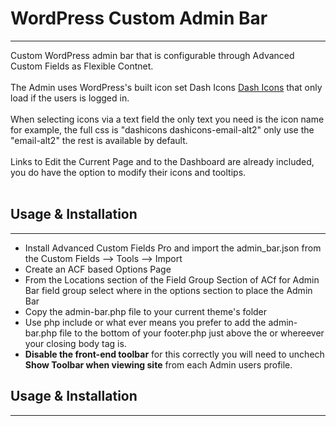 # WordPress Custom Admin Bar
---
Custom WordPress admin bar that is configurable through Advanced Custom Fields as Flexible Contnet.<br /><br />
The Admin uses WordPress's built icon set Dash Icons [Dash Icons](https://developer.wordpress.org/resource/dashicons/) that only load if the users is logged in.<br /><br />
When selecting icons via a text field the only text you need is the icon name for example, the full css is "dashicons dashicons-email-alt2" only use the "email-alt2" the rest is
available by default. <br /><br />
Links to Edit the Current Page and to the Dashboard are already included, you do have the option to modify their icons and tooltips.<br /><br />

## Usage & Installation
---
- Install Advanced Custom Fields Pro and import the admin_bar.json from the Custom Fields --> Tools --> Import
- Create an ACF based Options Page
- From the Locations section of the Field Group Section of ACf for Admin Bar field group select where in the options section to place the Admin Bar
- Copy the admin-bar.php file to your current theme's folder
- Use php include or what ever means you prefer to add the admin-bar.php file to the bottom of your footer.php just above the </body> or whereever your closing body tag is.
- **Disable the front-end toolbar** for this correctly you will need to unchech **Show Toolbar when viewing site** from each Admin users profile.

## Usage & Installation
---
